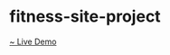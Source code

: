 # fitness-site-project


<a href="https://fuadpro.github.io/medical-site-bootstrap/"> ~ Live Demo</a>

